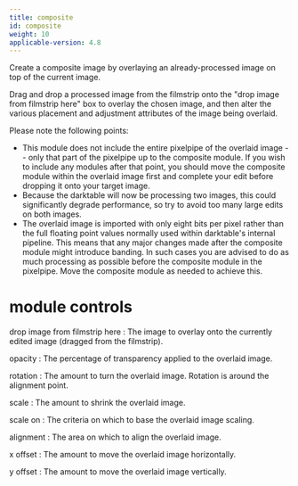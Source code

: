 ```yaml
---
title: composite
id: composite
weight: 10
applicable-version: 4.8
---
```


Create a composite image by overlaying an already-processed image on top of the current image.

Drag and drop a processed image from the filmstrip onto the "drop image from filmstrip here" box to overlay the chosen image, and then alter the various placement and adjustment attributes of the image being overlaid.

Please note the following points:

-   This module does not include the entire pixelpipe of the overlaid image -- only that part of the pixelpipe up to the composite module. If you wish to include any modules after that point, you should move the composite module within the overlaid image first and complete your edit before dropping it onto your target image.
-   Because the darktable will now be processing two images, this could significantly degrade performance, so try to avoid too many large edits on both images.
-   The overlaid image is imported with only eight bits per pixel rather than the full floating point values normally used within darktable's internal pipeline. This means that any major changes made after the composite module might introduce banding. In such cases you are advised to do as much processing as possible before the composite module in the pixelpipe. Move the composite module as needed to achieve this.

# module controls

drop image from filmstrip here
: The image to overlay onto the currently edited image (dragged from the filmstrip).

opacity
: The percentage of transparency applied to the overlaid image.

rotation
: The amount to turn the overlaid image. Rotation is around the alignment point.

scale
: The amount to shrink the overlaid image.

scale on
: The criteria on which to base the overlaid image scaling.

alignment
: The area on which to align the overlaid image.

x offset
: The amount to move the overlaid image horizontally.

y offset
: The amount to move the overlaid image vertically.
